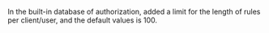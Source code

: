 In the built-in database of authorization, added a limit for the length of rules per client/user, and the default values is 100.
